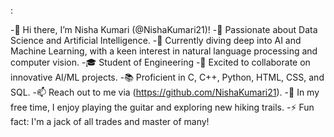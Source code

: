 :

-👋 Hi there, I’m Nisha Kumari (@NishaKumari21)!
-👀 Passionate about Data Science and Artificial Intelligence.
-🌱 Currently diving deep into AI and Machine Learning, with a keen interest in natural language processing and computer vision.
-🎓 Student of Engineering
-💞️ Excited to collaborate on innovative AI/ML projects.
-📚 Proficient in C, C++, Python, HTML, CSS, and SQL.
-📫 Reach out to me via (https://github.com/NishaKumari21).
-🎸 In my free time, I enjoy playing the guitar and exploring new hiking trails.
-⚡ Fun fact: I'm a jack of all trades and master of many!



<!---
NishaKumari21/NishaKumari21 is a ✨ special ✨ repository because its `README.md` (this file) appears on your GitHub profile.
You can click the Preview link to take a look at your changes.
--->
